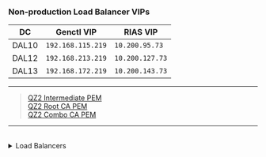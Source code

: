### Non-production Load Balancer VIPs
DC | Genctl VIP | RIAS VIP 
--- | --- | ---
DAL10 | ```192.168.115.219``` | ```10.200.95.73``` 
DAL12 | ```192.168.213.219``` | ```10.200.127.73```
DAL13 | ```192.168.172.219``` | ```10.200.143.73```

---

> [QZ2 Intermediate PEM](https://github.ibm.com/gensec/OperatorVault-Public/wiki/files/certs/qz2-dev-intermediate-ca.pem)  
> [QZ2 Root CA PEM](https://github.ibm.com/gensec/OperatorVault-Public/wiki/files/certs/qz2-dev-root-ca.pem)  
> [QZ2 Combo CA PEM](https://github.ibm.com/gensec/OperatorVault-Public/wiki/files/certs/qz2-dev-ca.pem)  


---

<br>


<details>
<summary>Load Balancers</summary>

### Load Balancers
DC | Hostname | Load Balancer 
--- | --- | --- 
DAL10 | dal1-qz2-sr3-rk115-s48-lb01 | ```192.168.115.216``` 
DAL10 | dal1-qz2-sr3-rk113-s48-lb02 | ```192.168.113.220```
DAL12 | dal2-qz2-sr2-rk213-s48-lb01 | ```192.168.213.216``` 
DAL12 | dal2-qz2-sr2-rk214-s48-lb02 | ```192.168.214.220```
DAL13 | dal3-qz2-sr1-rk428-s47-lb01 | ```192.168.172.216```
DAL13 | dal3-qz2-sr1-rk431-s47-lb02 | ```192.168.175.220```

</details>



<br>
